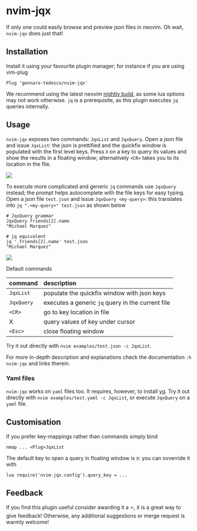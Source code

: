 # nvim-jqx
If only one could easily browse and preview json files in neovim. Oh wait, `nvim-jqx` does just that!

## Installation
Install it using your favourite plugin manager; for instance if you are using vim-plug
```
Plug 'gennaro-tedesco/nvim-jqx'
```
We recommend using the latest neovim [nightly build](https://github.com/neovim/neovim/releases/tag/nightly), as some lua options may not work otherwise. `jq` is a prerequisite, as this plugin executes `jq` queries internally.

## Usage
`nvim-jqx` exposes two commands: `JqxList` and `JqxQuery`.
Open a json file and issue `JqxList`: the json is prettified and the quickfix window is populated with the first level keys. Press `X` on a key to query its values and show the results in a floating window; alternatively `<CR>` takes you to its location in the file.

![](examples/demo.gif)

To execute more complicated and generic `jq` commands use `JqxQuery` instead; the prompt helps autocomplete with the file keys for easy typing. Open a json file `test.json` and issue `JqxQuery <my-query>`: this translates into `jq ".<my-query>" test.json` as shown below

```
# JqxQuery grammar
JqxQuery friends[2].name
"Michael Marquez"

# jq equivalent
jq '.friends[2].name' test.json
"Michael Marquez"
```
![](examples/querydemo.gif)

Default commands

| command     | description
|:----------- |:-------------
|`JqxList`    | populate the quickfix window with json keys
|`JqxQuery`   | executes a generic `jq` query in the current file
|`<CR>`       | go to key location in file
|X            | query values of key under cursor
|`<Esc>`      | close floating window

Try it out directly with `nvim examples/test.json -c JqxList`.

For more in-depth description and explanations check the documentation `:h nvim-jqx` and links therein.

### Yaml files
`nvim-jqx` works on `yaml` files too. It requires, however, to install [yq](https://github.com/mikefarah/yq). Try it out directly with `nvim examples/test.yaml -c JqxList`, or execute `JqxQuery` on a `yaml` file.

## Customisation
If you prefer key-mappings rather than commands simply bind
```
nmap ... <Plug>JqxList
```
The default key to open a query in floating window is `X`: you can ovverride it with
```
lua require('nvim-jqx.config').query_key = ...
```

## Feedback
If you find this plugin useful consider awarding it a ⭐, it is a great way to give feedback! Otherwise, any additional suggestions or merge request is warmly welcome!

